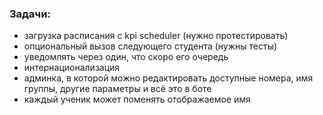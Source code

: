 ### Задачи:
- загрузка расписания с kpi scheduler (нужно протестировать)
- опциональный вызов следующего студента (нужны тесты)
- уведомлять через один, что скоро его очередь
- интернационализация
- админка, в которой можно редактировать доступные номера, имя группы, другие параметры и всё это в боте
- каждый ученик может поменять отображаемое имя 
